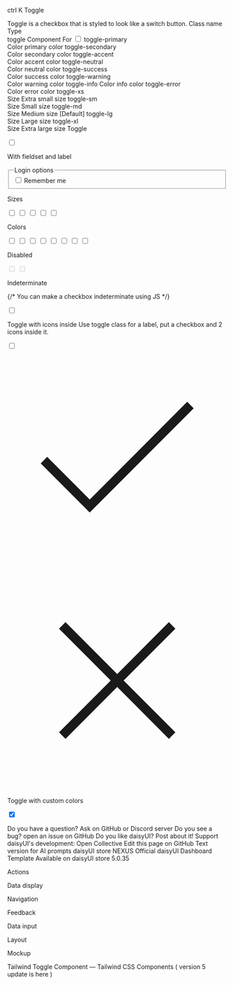 

ctrl
K
Toggle

Toggle is a checkbox that is styled to look like a switch button.
Class name
	Type	
toggle	Component
	For <input type="checkbox">
toggle-primary	
Color
	primary color
toggle-secondary	
Color
	secondary color
toggle-accent	
Color
	accent color
toggle-neutral	
Color
	neutral color
toggle-success	
Color
	success color
toggle-warning	
Color
	warning color
toggle-info	
Color
	info color
toggle-error	
Color
	error color
toggle-xs	
Size
	Extra small size
toggle-sm	
Size
	Small size
toggle-md	
Size
	Medium size [Default]
toggle-lg	
Size
	Large size
toggle-xl	
Size
	Extra large size
Toggle

<input type="checkbox" defaultChecked className="toggle" />

With fieldset and label

<fieldset className="fieldset bg-base-100 border-base-300 rounded-box w-64 border p-4">
  <legend className="fieldset-legend">Login options</legend>
  <label className="label">
    <input type="checkbox" defaultChecked className="toggle" />
    Remember me
  </label>
</fieldset>

Sizes

<input type="checkbox" defaultChecked className="toggle toggle-xs" />
<input type="checkbox" defaultChecked className="toggle toggle-sm" />
<input type="checkbox" defaultChecked className="toggle toggle-md" />
<input type="checkbox" defaultChecked className="toggle toggle-lg" />
<input type="checkbox" defaultChecked className="toggle toggle-xl" />

Colors

<input type="checkbox" defaultChecked className="toggle toggle-primary" />
<input type="checkbox" defaultChecked className="toggle toggle-secondary" />
<input type="checkbox" defaultChecked className="toggle toggle-accent" />
<input type="checkbox" defaultChecked className="toggle toggle-neutral" />

<input type="checkbox" defaultChecked className="toggle toggle-info" />
<input type="checkbox" defaultChecked className="toggle toggle-success" />
<input type="checkbox" defaultChecked className="toggle toggle-warning" />
<input type="checkbox" defaultChecked className="toggle toggle-error" />

Disabled

<input type="checkbox" className="toggle" disabled />
<input type="checkbox" className="toggle" disabled defaultChecked />

Indeterminate

{/* You can make a checkbox indeterminate using JS */}
<script>
  document.getElementById("my-toggle").indeterminate = true
</script>
<input type="checkbox" className="toggle" id="my-toggle" />

Toggle with icons inside
Use toggle class for a label, put a checkbox and 2 icons inside it.

<label className="toggle text-base-content">
  <input type="checkbox" />
  <svg aria-label="enabled" xmlns="http://www.w3.org/2000/svg" viewBox="0 0 24 24">
    <g
      strokeLinejoin="round"
      strokeLinecap="round"
      strokeWidth="4"
      fill="none"
      stroke="currentColor"
    >
      <path d="M20 6 9 17l-5-5"></path>
    </g>
  </svg>
  <svg
    aria-label="disabled"
    xmlns="http://www.w3.org/2000/svg"
    viewBox="0 0 24 24"
    fill="none"
    stroke="currentColor"
    strokeWidth="4"
    strokeLinecap="round"
    strokeLinejoin="round"
  >
    <path d="M18 6 6 18" />
    <path d="m6 6 12 12" />
  </svg>
</label>

Toggle with custom colors

<input
  type="checkbox"
  checked="checked"
  className="toggle border-indigo-600 bg-indigo-500 checked:border-orange-500 checked:bg-orange-400 checked:text-orange-800"
/>

Do you have a question? Ask on GitHub or Discord server
Do you see a bug? open an issue on GitHub
Do you like daisyUI? Post about it!
Support daisyUI's development: Open Collective
Edit this page on GitHub
Text version for AI prompts
daisyUI store
NEXUS
Official daisyUI Dashboard Template
Available on daisyUI store
5.0.35

Actions

Data display

Navigation

Feedback

Data input

Layout

Mockup

Tailwind Toggle Component — Tailwind CSS Components ( version 5 update is here )
